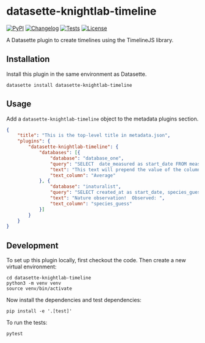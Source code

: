 # datasette-knightlab-timeline

[![PyPI](https://img.shields.io/pypi/v/datasette-knightlab-timeline.svg)](https://pypi.org/project/datasette-knightlab-timeline/)
[![Changelog](https://img.shields.io/github/v/release/ashanan/datasette-knightlab-timeline?include_prereleases&label=changelog)](https://github.com/ashanan/datasette-knightlab-timeline/releases)
[![Tests](https://github.com/ashanan/datasette-knightlab-timeline/workflows/Test/badge.svg)](https://github.com/ashanan/datasette-knightlab-timeline/actions?query=workflow%3ATest)
[![License](https://img.shields.io/badge/license-Apache%202.0-blue.svg)](https://github.com/ashanan/datasette-knightlab-timeline/blob/main/LICENSE)

A Datasette plugin to create timelines using the TimelineJS library.

## Installation

Install this plugin in the same environment as Datasette.

    datasette install datasette-knightlab-timeline

## Usage

Add a `datasette-knightlab-timeline` object to the metadata plugins section.

```json
{
    "title": "This is the top-level title in metadata.json",
    "plugins": {
		"datasette-knightlab-timeline": {
			"databases": [{
				"database": "database_one",
				"query": "SELECT  date_measured as start_date FROM measurement_event WHERE date_measured > (SELECT DATETIME('now', '-30 day'))",
				"text": "This text will prepend the value of the column whose name is in 'text_colum'",
				"text_column": "Average"
			}, {
				"database": "inaturalist",
				"query": "SELECT created_at as start_date, species_guess FROM observations WHERE created_at > (SELECT DATETIME('now', '-30 day'))",
				"text": "Nature observation!  Observed: ",
				"text_column": "species_guess"
			}]
		}
    }
}


```

## Development

To set up this plugin locally, first checkout the code. Then create a new virtual environment:

    cd datasette-knightlab-timeline
    python3 -m venv venv
    source venv/bin/activate

Now install the dependencies and test dependencies:

    pip install -e '.[test]'

To run the tests:

    pytest
